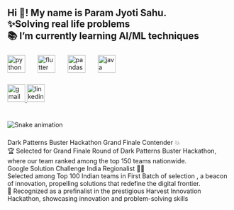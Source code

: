 <h2 align="left">Hi 👋! My name is Param Jyoti Sahu.<br>✨Solving real life problems<br>📚 I’m currently learning AI/ML techniques</h2>

###

<div align="left">
  <img src="https://cdn.jsdelivr.net/gh/devicons/devicon/icons/python/python-original.svg" height="40" alt="python logo"  />
  <img width="20" />
  <img src="https://cdn.jsdelivr.net/gh/devicons/devicon/icons/flutter/flutter-original.svg" height="40" alt="flutter logo"  />
  <img width="20" />
  <img src="https://cdn.jsdelivr.net/gh/devicons/devicon/icons/pandas/pandas-original.svg" height="40" alt="pandas logo"  />
  <img width="20" />
  <img src="https://cdn.jsdelivr.net/gh/devicons/devicon/icons/java/java-original.svg" height="40" alt="java logo"  />
</div>

###

<div align="left">
  <a href="https://mail.google.com/mail/u/0/?tab=rm&ogbl#inbox" target="_blank">
    <img src="https://img.shields.io/static/v1?message=Gmail&logo=gmail&label=&color=D14836&logoColor=white&labelColor=&style=for-the-badge" height="40" alt="gmail logo"  />
  </a>
  <a href="https://www.linkedin.com/in/param-jyoti-sahu-57727925a/" target="_blank">
    <img src="https://img.shields.io/static/v1?message=LinkedIn&logo=linkedin&label=&color=0077B5&logoColor=white&labelColor=&style=for-the-badge" height="40" alt="linkedin logo"  />
  </a>
</div>

###

<br clear="both">

<img src="https://raw.githubusercontent.com/Paramjyotisahu/Paramjyotisahu/output/snake.svg" alt="Snake animation" />

###

<div align="left">
</div>

###

<p align="left">Dark Patterns Buster Hackathon Grand Finale Contender 💥<br>🏆 Selected for Grand Finale Round of Dark Patterns Buster Hackathon, where our team ranked among the top 150 teams nationwide.<br>Google Solution Challenge India Regionalist 🌟🚀<br>Selected among Top 100 Indian teams in First Batch of selection , a beacon of innovation, propelling solutions that redefine the digital frontier.<br>🌟 Recognized as a prefinalist in the prestigious Harvest Innovation Hackathon, showcasing innovation and problem-solving skills</p>

###
